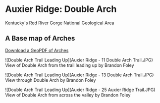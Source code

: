 # Auxier Ridge: Double Arch

Kentucky's Red River Gorge National Geological Area

## A Base map of Arches

[Download a GeoPDF of Arches](basemap/rrg-arches.pdf)

![Double Arch Trail Leading Up](Auxier Ridge - 11 Double Arch Trail.JPG) View of Double Arch from the trail leading up by Brandon Foley

![Double Arch Trail Leading Up](Auxier Ridge - 13 Double Arch Trail.JPG) View through Double Arch by Brandon Foley

![Double Arch Trail Leading Up](Auxier Ridge - 25 Auxier Ridge Trail.JPG) View of Double Arch from across the valley by Brandon Foley
